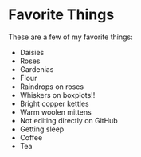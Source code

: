 # Favorite Things

These are a few of my favorite things:

- Daisies
- Roses
- Gardenias
- Flour
- Raindrops on roses
- Whiskers on boxplots!!
- Bright copper kettles
- Warm woolen mittens
- Not editing directly on GitHub
- Getting sleep
- Coffee
- Tea
